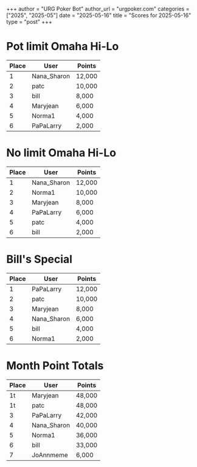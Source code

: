 +++
author = "URG Poker Bot"
author_url = "urgpoker.com"
categories = ["2025", "2025-05"]
date = "2025-05-16"
title = "Scores for 2025-05-16"
type = "post"
+++
# Pot limit Omaha Hi-Lo

| Place | User | Points |
|-------|------|--------|
| 1 | Nana_Sharon | 12,000 |
| 2 | patc | 10,000 |
| 3 | bill | 8,000 |
| 4 | Maryjean | 6,000 |
| 5 | Norma1 | 4,000 |
| 6 | PaPaLarry | 2,000 |

# No limit Omaha Hi-Lo

| Place | User | Points |
|-------|------|--------|
| 1 | Nana_Sharon | 12,000 |
| 2 | Norma1 | 10,000 |
| 3 | Maryjean | 8,000 |
| 4 | PaPaLarry | 6,000 |
| 5 | patc | 4,000 |
| 6 | bill | 2,000 |

# Bill's Special

| Place | User | Points |
|-------|------|--------|
| 1 | PaPaLarry | 12,000 |
| 2 | patc | 10,000 |
| 3 | Maryjean | 8,000 |
| 4 | Nana_Sharon | 6,000 |
| 5 | bill | 4,000 |
| 6 | Norma1 | 2,000 |

# Month Point Totals

| Place | User | Points |
|-------|------|--------|
| 1t | Maryjean | 48,000 |
| 1t | patc | 48,000 |
| 3 | PaPaLarry | 42,000 |
| 4 | Nana_Sharon | 40,000 |
| 5 | Norma1 | 36,000 |
| 6 | bill | 33,000 |
| 7 | JoAnnmeme | 6,000 |
